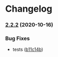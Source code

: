 # Changelog

### [2.2.2](https://www.github.com/Xstoudi/pino-pg/compare/v2.2.1...v2.2.2) (2020-10-16)


### Bug Fixes

* tests ([b11c14b](https://www.github.com/Xstoudi/pino-pg/commit/b11c14b7eeeabbcb33fac770f5dca8969869276e))
